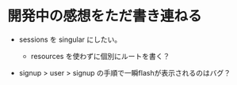 # 開発中の感想をただ書き連ねる

- sessions を singular にしたい。
  - resources を使わずに個別にルートを書く？

- signup > user > signup の手順で一瞬flashが表示されるのはバグ？
